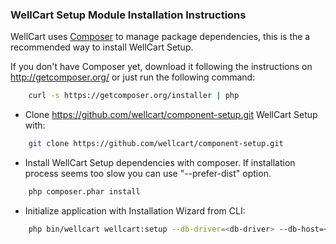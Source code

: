 ### WellCart Setup Module Installation Instructions

WellCart uses [Composer][1] to manage package dependencies, this is the a recommended way to install WellCart Setup.

If you don't have Composer yet, download it following the instructions on http://getcomposer.org/
or just run the following command:

```bash
    curl -s https://getcomposer.org/installer | php
```

- Clone https://github.com/wellcart/component-setup.git WellCart Setup with:

```bash
    git clone https://github.com/wellcart/component-setup.git
```
- Install WellCart Setup dependencies with composer. If installation process seems too slow you can use "--prefer-dist" option.

```bash
    php composer.phar install
```
- Initialize application with Installation Wizard from CLI:

```bash  
    php bin/wellcart wellcart:setup --db-driver=<db-driver> --db-host=<db-host> --db-port=<db-port> --db-name=<db-name> --db-username=<db-username> --db-password=<db-password> --admin-email=<admin-email> --admin-password=<admin-password> --admin-first-name=<admin-first-name> --admin-last-name=<admin-last-name> --base-path=<base-path> --website-name=<website-name>
```

[1]:  http://getcomposer.org/